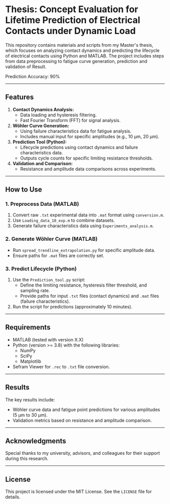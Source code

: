 # Thesis: Concept Evaluation for Lifetime Prediction of Electrical Contacts under Dynamic Load

This repository contains materials and scripts from my Master's thesis, which focuses on analyzing contact dynamics and predicting the lifecycle of electrical contacts using Python and MATLAB. The project includes steps from data preprocessing to fatigue curve generation, prediction and validation of Result.

Prediction Accuracy: 90%


---

## **Features**
1. **Contact Dynamics Analysis:**
   - Data loading and hysteresis filtering.
   - Fast Fourier Transform (FFT) for signal analysis.
2. **Wöhler Curve Generation:**
   - Using failure characteristics data for fatigue analysis.
   - Includes manual input for specific amplitudes (e.g., 10 µm, 20 µm).
3. **Prediction Tool (Python):**
   - Lifecycle predictions using contact dynamics and failure characteristics data.
   - Outputs cycle counts for specific limiting resistance thresholds.
4. **Validation and Comparison:**
   - Resistance and amplitude data comparisons across experiments.

---

## **How to Use**

### **1. Preprocess Data (MATLAB)**
1. Convert raw `.txt` experimental data into `.mat` format using `conversion.m`.
2. Use `Loading_data_10_exp.m` to combine datasets.
3. Generate failure characteristics data using `Experiments_analysis.m`.

### **2. Generate Wöhler Curve (MATLAB)**
- Run `spread_trendline_extrapolation.py` for specific amplitude data.
- Ensure paths for `.mat` files are correctly set.

### **3. Predict Lifecycle (Python)**
1. Use the `Prediction_tool.py` script:
   - Define the limiting resistance, hysteresis filter threshold, and sampling rate.
   - Provide paths for input `.txt` files (contact dynamics) and `.mat` files (failure characteristics).
2. Run the script for predictions (approximately 10 minutes).

---

## **Requirements**
- MATLAB (tested with version X.X)
- Python (version >= 3.8) with the following libraries:
  - NumPy
  - SciPy
  - Matplotlib
- Sefram Viewer for `.rec` to `.txt` file conversion.

---

## **Results**
The key results include:
- Wöhler curve data and fatigue point predictions for various amplitudes (5 µm to 30 µm).
- Validation metrics based on resistance and amplitude comparison.

---

## **Acknowledgments**
Special thanks to my university, advisors, and colleagues for their support during this research.

---

## **License**
This project is licensed under the MIT License. See the `LICENSE` file for details.

